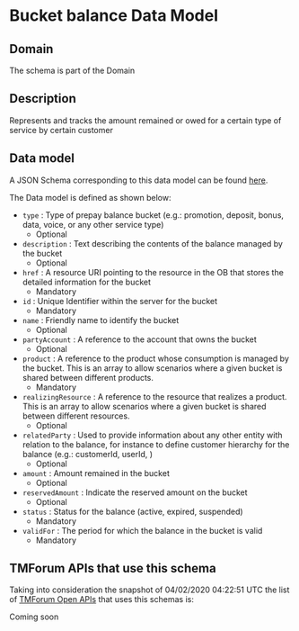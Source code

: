 # Bucket balance Data Model

## Domain

The  schema is part of the  Domain

## Description

Represents and tracks the amount remained or owed for a certain type of service by certain customer

## Data model

A JSON Schema corresponding to this data model can be found
[here](https://github.com/tmforum-rand/schemas/blob/candidates/Customer/BucketBalance.schema.json).

The Data model is defined as shown below:
- `type` : Type of prepay balance bucket (e.g.: promotion, deposit, bonus, data, voice, or any other service type)
  - Optional
- `description` : Text describing the contents of the balance managed by the bucket
  - Optional
- `href` : A resource URI pointing to the resource in the OB that stores the detailed information for the bucket
  - Mandatory
- `id` : Unique Identifier within the server for the bucket
  - Mandatory
- `name` : Friendly name to identify the bucket
  - Optional
- `partyAccount` : A reference to the account that owns the bucket
  - Optional
- `product` : A reference to the product whose consumption is managed by the bucket. This is an array to allow scenarios where a given bucket is shared between different products.
  - Mandatory
- `realizingResource` : A reference to the resource that realizes a product. This is an array to allow scenarios where a given bucket is shared between different resources.
  - Optional
- `relatedParty` : Used to provide information about any other entity with relation to the balance, for instance to define customer hierarchy for the balance (e.g.: customerId, userId, )
  - Optional
- `amount` : Amount remained in the bucket
  - Optional
- `reservedAmount` : Indicate the reserved amount on the bucket
  - Optional
- `status` : Status for the balance (active, expired, suspended)
  - Mandatory
- `validFor` : The period for which the balance in the bucket is valid
  - Mandatory




## TMForum APIs that use this schema

Taking into consideration the snapshot of 04/02/2020 04:22:51 UTC the list of [TMForum Open APIs](https://www.tmforum.org/open-apis/) that uses this schemas is:

Coming soon